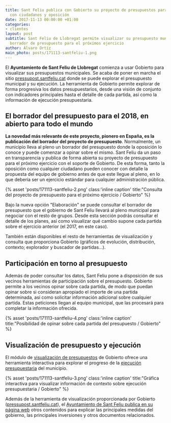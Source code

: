```yaml
---
title: Sant Feliu publica con Gobierto su proyecto de presupuestos para compartir
  con ciudadanos y oposición
date: 2017-11-13 00:00:00 +01:00
categories:
- clientes
layout: post
subtitle: Sant Feliu de Llobregat permite visualizar su presupuesto municipal y el
  borrador de presupuesto para el próximos ejercicio
author: Álvaro Ortiz
main_photo: posts/171113-santfeliu-1.png
---
```


El **Ayuntamiento de Sant Feliu de Llobregat** comienza a usar Gobierto para visualizar sus presupuestos municipales. Se acaba de poner en marcha el sitio [pressupost.santfeliu.cat](http://pressupost.santfeliu.cat) donde se puede explorar el presupuesto municipal y su ejecución. La herramienta de Gobierto permite explorar de forma progresiva los datos presupuestarios, desde una visión de conjunto con indicadores principales hasta el detalle de cada partida, así como la información de ejecución presupuestaria.

## El borrador del presupuesto para el 2018, en abierto para todo el mundo

**La novedad más relevante de este proyecto, pionero en España, es la publicación del borrador del proyecto de presupuesto**. Normalmente, un municipio lleva al pleno un borrador del presupuesto donde la oposición lo conoce y puede comenzar a opinar sobre el mismo. Sant Feliu da un paso en transparencia y publica de forma abierta su proyecto de presupuesto para el próximo ejercicio con el soporte de Gobierto. De esta forma, tanto la oposición como cualquier ciudadano pueden conocer con detalle la propuesta del equipo de gobierno antes de que este llegue al pleno, en lo que debería ser un ejercicio estándar para cualquier administración pública.

{% asset 'posts/171113-santfeliu-2.png' class:'inline caption' title:"Consulta del proyecto de presupuesto para el próximo ejercicio / Gobierto" %}

Bajo la nueva opción "Elaboración" se puede consultar el borrador de presupuesto que el gobierno de Sant Feliu llevará al pleno municipal para negociar con el resto de grupos. Desde esta sección podrás consultar el detalle de los planes, así como visualizar qué cambio supone cada partida sobre el ejercicio anterior (el 2017, en este caso).

También están disponibles el resto de herramientas de visualización y consulta que proporciona Gobierto (gráficos de evolución, distribución, contexto; explorador y buscador de partidas...).

## Participación en torno al presupuesto

Además de poder consultar los datos, Sant Feliu pone a disposición de sus vecinos herramientas de participación sobre el presupuesto. Gobierto permite a los vecinos opinar sobre cada partida, de modo que puedan opinar sobre si consideran apropiado el importe de una partida determinada, así como solicitar información adicional sobre cualquier partida. Estas peticiones llegan al equipo municipal, que las procesará para completar la información ofrecida.

{% asset 'posts/171113-santfeliu-4.png' class:'inline caption' title:"Posibilidad de opinar sobre cada partida del presupuesto / Gobierto" %}

## Visualización de presupuesto y ejecución

El módulo de [visualización de presupuestos](https://gobierto.es/modulos/presupuestos/) de Gobierto ofrece una herramienta interactiva para explorar el progreso de la [ejecución presupuestaria](https://pressupost.santfeliu.cat/presupuestos/ejecucion/2017#functional,economic) del municipio.

{% asset 'posts/171113-santfeliu-3.png' class:'inline caption' title:"Gráfica interactiva para visualizar información de contexto sobre ejecución presupuestaria / Gobierto" %}

Además de la herramienta de visualización proporcionada por Gobierto ([pressupost.santfeliu.cat](http://pressupost.santfeliu.cat)), el [Ayuntamiento de Sant Feliu publica en su página web](https://www.santfeliu.cat/go.faces?xmid=31273) otros contenidos para explicar las principales medidas del gobierno, las principales inversiones y otros documentos relacionados.
